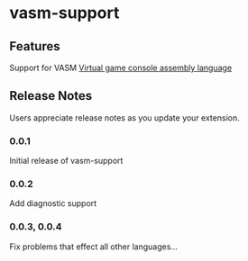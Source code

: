 # vasm-support

## Features

Support for VASM [Virtual game console assembly language](https://github.com/Dreagonmon/vasm)

## Release Notes

Users appreciate release notes as you update your extension.

### 0.0.1

Initial release of vasm-support

### 0.0.2

Add diagnostic support

### 0.0.3, 0.0.4

Fix problems that effect all other languages...
